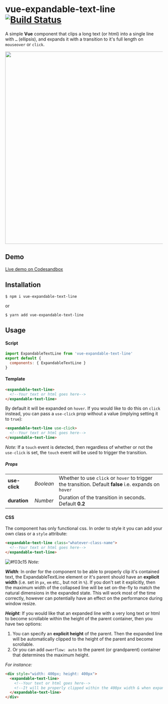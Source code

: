 # vue-expandable-text-line  &nbsp;[![Build Status](https://travis-ci.com/tyminko/vue-expandable-text-line.svg?branch=master)](https://travis-ci.com/tyminko/vue-expandable-text-line)

A simple **Vue** component that clips a long text (or html) into a single line with `…` (ellipsis), and expands it with a transition to it's full length on `mouseover` or `click`.

<img src="https://user-images.githubusercontent.com/32540212/67645977-09cfc780-f92c-11e9-8d50-298444165b32.png" width="614" height="auto">

## Demo
[Live demo on Codesandbox](https://codesandbox.io/embed/vue-template-xrmpg?codemirror=1&fontsize=14&hidenavigation=1&module=%2Fsrc%2FApp.vue&view=preview)

## Installation

```
$ npm i vue-expandable-text-line
```
or
```
$ yarn add vue-expandable-text-line
```

## Usage

#### Script
```javascript
import ExpandableTextLine from 'vue-expandable-text-line'
export default {
  components: { ExpandableTextLine }
}
```
#### Template 
```html
<expandable-text-line>
  <!--Your text or html goes here-->
</expandable-text-line>
```
By default it will be expanded on `hover`.
If you would like to do this on `click` instead, you can pass a `use-click` prop without a value (implying setting it to `true`):
```html
<expandable-text-line use-click>
  <!--Your text or html goes here-->
</expandable-text-line>
```
*Note:* If a `touch` event is detected, then regardless of whether or not the `use-click` is set, the `touch` event will be used to trigger the transition.

##### Props
| | | |
| --- | --- | --- 
| **use-click** | *Boolean* | Whether to use `click` or `hover` to trigger the transition. Default **false** i.e. expands on `hover`  
| **duration** | *Number* | Duration of the transition in seconds. Default **0.2**
 

#### CSS
The component has only functional css. In order to style it you can add your own class or a `style` attribute:
```html
<expandable-text-line class="whatever-class-name">
  <!--Your text or html goes here-->
</expandable-text-line>
```
![#f03c15](https://placehold.it/15/ffff00/ffffff?text=+) *Note:*

***Width**:* In order for the component to be able to properly clip it's contained text, 
the ExpandableTextLine element or it's parent should have an **explicit width** (i.e. set in `px`, `em` etc., but not in `%`). 
If you don't set it explicitly, then the maximum width of the collapsed line will be set on-the-fly to match the natural dimensions in the expanded state. 
This will work most of the time correctly, however can potentially have an effect on the performance during window resize.

***Height**:* If you would like that an expanded line with a very long text or html to become scrollable within the height of the parent container, then you have two options:
 1. You can specify an **explicit height** of the parent. Then the expanded line will be automatically clipped to the height of the parent and become scrollable.
 2. Or you can add `owerflow: auto` to the parent (or grandparent) container that determines the maximum height.

*For instance:*
```html
<div style="width: 400px; height: 400px">
  <expandable-text-line>
    <!--Your text or html goes here-->
    <!--It will be properly clipped within the 400px width & when expand, will become scrollable withing 400px height-->
  </expandable-text-line>
</div>
```

